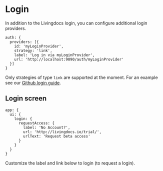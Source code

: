 # Login

In addition to the Livingdocs login, you can configure additional login providers.

```text
auth: {
  providers: [{
    id: 'myLoginProvider',
    strategy: 'link',
    label: 'Log in via myLoginProvider',
    url: 'http://localhost:9090/auth/myLoginProvider'
  }]
}
```

Only strategies of type `link` are supported at the moment. For an example see our [Github login guide](../../general-howtos/github-login.md).

## Login screen

```text
app: {  
  ui: {
    login: {
      requestAccess: {
        label: 'No Account?',
        url: 'http://livingdocs.io/trial/',
        urlText: 'Request beta access'
      }
    }
  }
}
```

Customize the label and link below to login \(to request a login\).

